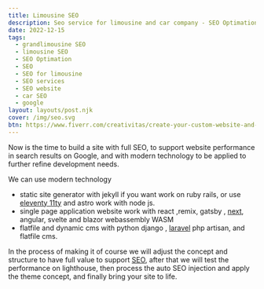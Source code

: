```yaml
---
title: Limousine SEO
description: Seo service for limousine and car company - SEO Optimation website
date: 2022-12-15
tags:
  - grandlimousine SEO
  - limousine SEO
  - SEO Optimation
  - SEO
  - SEO for limousine
  - SEO services
  - SEO website
  - car SEO
  - google
layout: layouts/post.njk
cover: /img/seo.svg
btn: https://www.fiverr.com/creativitas/create-your-custom-website-and-app
---
```


Now is the time to build a site with full SEO, to support website performance in search results on Google, and with modern technology to be applied to further refine development needs.

We can use modern technology

- static site generator with jekyll if you want work on ruby rails, or use [eleventy 11ty](https://11ty.dev) and astro work with node js.
- single page application website work with react ,remix, gatsby , [next](https://nextjs.org), angular, svelte and blazor webassembly WASM
- flatfile and dynamic cms with python django , [laravel](https://laravel.com) php artisan, and flatfile cms.

In the process of making it of course we will adjust the concept and structure to have full value to support [SEO]({{page.url}}), after that we will test the performance on lighthouse, then process the auto SEO injection and apply the theme concept, and finally bring your site to life.
